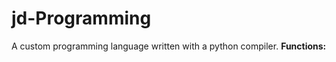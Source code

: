 # jd-Programming
A custom programming language written with a python compiler.
<b>Functions:</b>
  

